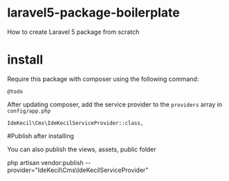 # laravel5-package-boilerplate
How to create Laravel 5 package from scratch

# install

Require this package with composer using the following command:

    @todo

After updating composer, add the service provider to the `providers` array in `config/app.php`

	IdeKecil\Cms\IdeKecilServiceProvider::class,
	
#Publish after installing

You can also publish the views, assets, public folder

php artisan vendor:publish --provider="IdeKecil\Cms\IdeKecilServiceProvider"